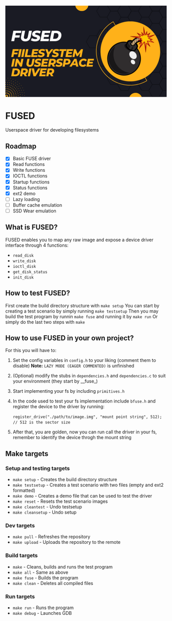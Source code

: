 ![Logo](https://github.com/TretornESP/fused/raw/main/logo.png)

# FUSED 

Userspace driver for developing filesystems

## Roadmap
- [x] Basic FUSE driver
- [x] Read functions
- [x] Write functions
- [x] IOCTL functions
- [x] Startup functions
- [x] Status functions
- [x] ext2 demo
- [ ] Lazy loading
- [ ] Buffer cache emulation
- [ ] SSD Wear emulation

## What is FUSED?

FUSED enables you to map any raw image and expose a device driver interface through 4 functions:

* `read_disk`
* `write_disk`
* `ioctl_disk`
* `get_disk_status`
* `init_disk`

## How to test FUSED?

First create the build directory structure with `make setup`
You can start by creating a test scenario by simply running `make testsetup`
Then you may build the test program by runnin `make fuse` and running it by `make run`
Or simply do the last two steps with `make`

## How to use FUSED in your own project?

For this you will have to:

1. Set the config variables in `config.h` to your liking (comment them to disable)
**Note:** `LAZY MODE (EAGER COMMENTED)` is unfinished
2. (Optional) modify the stubs in `dependencies.h` and `dependencies.c` to suit your environment (they start by \_\_fuse\_)
3. Start implementing your fs by including `primitives.h`
4. In the code used to test your fs implementation include `bfuse.h` and register the device to the driver by running:

    ```register_drive("./path/to/image.img", "mount point string", 512); // 512 is the sector size``` 

5. After that, you are golden, now you can run call the driver in your fs, remember to identify the device throgh the mount string


## Make targets
### Setup and testing targets
* `make setup` - Creates the build directory structure
* `make testsetup` - Creates a test scenario with two files (empty and ext2 formatted)
* `make demo` - Creates a demo file that can be used to test the driver
* `make reset` - Resets the test scenario images
* `make cleantest` - Undo testsetup
* `make cleansetup` - Undo setup

### Dev targets
* `make pull` - Refreshes the repository
* `make upload` - Uploads the repository to the remote


### Build targets
* `make` - Cleans, builds and runs the test program
* `make all` - Same as above
* `make fuse` - Builds the program
* `make clean` - Deletes all compiled files

### Run targets
* `make run` - Runs the program
* `make debug` - Launches GDB